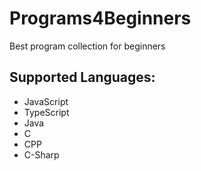 # Programs4Beginners
Best program collection for beginners

## Supported Languages:
- JavaScript
- TypeScript
- Java
- C
- CPP
- C-Sharp
